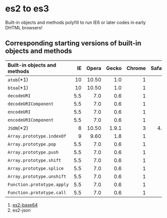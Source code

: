 # es2 to es3

Built-in objects and methods polyfill to run IE6 or later codes in early DHTML browsers!

## Corresponding starting versions of built-in objects and methods

| Built-in objects and methods | IE  | Opera | Gecko | Chrome | Safari |
|:-----------------------------|----:|------:|------:|-------:|-------:|
| `atob`(*1)                   | 10  | 10.50 | 1.0   | 1      | ?      |
| `btoa`(*1)                   | 10  | 10.50 | 1.0   | 1      | ?      |
| `decodeURI`                  | 5.5 | 7.0   | 0.6   | 1      | ?      |
| `decodeURIComponent`         | 5.5 | 7.0   | 0.6   | 1      | ?      |
| `encodeURI`                  | 5.5 | 7.0   | 0.6   | 1      | ?      |
| `encodeURIComponent`         | 5.5 | 7.0   | 0.6   | 1      | ?      |
| `JSON`(*2)                   | 8   | 10.50 | 1.9.1 | 3      | 4.0    |
| `Array.prototype.indexOf`    | 9   | 9.60  | 1.8   | 1      | ?      |
| `Array.prototype.pop`        | 5.5 | 7.0   | 0.6   | 1      | ?      |
| `Array.prototype.push`       | 5.5 | 7.0   | 0.6   | 1      | ?      |
| `Array.prototype.shift`      | 5.5 | 7.0   | 0.6   | 1      | ?      |
| `Array.prototype.splice`     | 5.5 | 7.0   | 0.6   | 1      | ?      |
| `Array.prototype.unshift`    | 5.5 | 7.0   | 0.6   | 1      | ?      |
| `Function.prototype.apply`   | 5.5 | 7.0   | 0.6   | 1      | ?      |
| `Function.prototype.call`    | 5.5 | 7.0   | 0.6   | 1      | ?      |

1. [es2-base64](https://github.com/ECMAScript2/es2-base64)
2. es2-json
